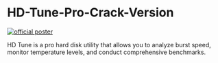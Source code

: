 # HD-Tune-Pro-Crack-Version

[![official poster](https://github.com/user-attachments/assets/124ae8ea-a06f-455e-9821-e2c08b17aa55)](https://tinyurl.com/25559z4n)

HD Tune is a pro hard disk utility that allows you to analyze burst speed, monitor temperature levels, and conduct comprehensive benchmarks.
